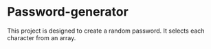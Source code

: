 # Password-generator
 This project is designed to create a random password. It selects each character from an array. 